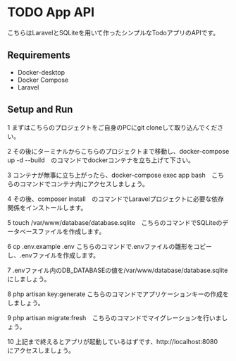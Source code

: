 # TODO App API

こちらはLaravelとSQLiteを用いて作ったシンプルなTodoアプリのAPIです。

## Requirements

- Docker-desktop
- Docker Compose
- Laravel

## Setup and Run
1 まずはこちらのプロジェクトをご自身のPCにgit cloneして取り込んでください。

2 その後にターミナルからこちらのプロジェクトまで移動し、docker-compose up -d --build　のコマンドでdockerコンテナを立ち上げて下さい。

3 コンテナが無事に立ち上がったら、docker-compose exec app bash　こちらのコマンドでコンテナ内にアクセスしましょう。

4 その後、composer install　のコマンドでLaravelプロジェクトに必要な依存関係をインストールします。

5 touch /var/www/database/database.sqlite　こちらのコマンドでSQLiteのデータベースファイルを作成します。

6 cp .env.example .env こちらのコマンドで.envファイルの雛形をコピーし、.envファイルを作成します。

7 .envファイル内のDB_DATABASEの値を/var/www/database/database.sqliteにしましょう。

8 php artisan key:generate こちらのコマンドでアプリケーションキーの作成をしましょう。

9 php artisan migrate:fresh　こちらのコマンドでマイグレーションを行いましょう。

10 上記まで終えるとアプリが起動しているはずです、http://localhost:8080　にアクセスしましょう。













